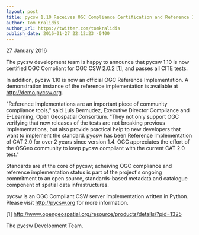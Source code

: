 ```yaml
---
layout: post
title: pycsw 1.10 Receives OGC Compliance Certification and Reference Implementation Status
author: Tom Kralidis
author_url: https://twitter.com/tomkralidis
publish_date: 2016-01-27 22:12:23 -0400
---
```


27 January 2016

The pycsw development team is happy to announce that pycsw 1.10 is now 
certified OGC Compliant for OGC CSW 2.0.2 [1], and passes all CITE 
tests.

In addition, pycsw 1.10 is now an official OGC Reference Implementation. A 
demonstration instance of the reference implementation is available at 
http://demo.pycsw.org.

"Reference Implementations are an important piece of community compliance
tools," said Luis Bermudez, Executive Director Compliance and E-Learning,
Open Geospatial Consortium.  "They not only support OGC verifying that
new releases of the tests are not breaking previous implementations, but
also provide practical help to new developers that want to implement the
standard.  pycsw has been Reference Implementation of CAT 2.0 for over 2
years since version 1.4.  OGC appreciates the effort of the OSGeo community
to keep pycsw compliant with the current CAT 2.0 test."

Standards are at the core of pycsw; acheiving OGC compliance and 
reference implementation status is part of the project's ongoing 
commitment to an open source, standards-based metadata and catalogue 
component of spatial data infrastructures.

pycsw is an OGC Compliant CSW server implementation written in Python. 
Please visit http://pycsw.org for more information.

[1] http://www.opengeospatial.org/resource/products/details/?pid=1325

The pycsw Development Team.
